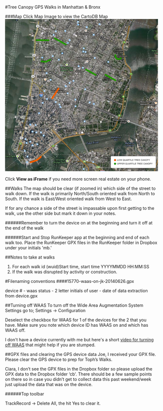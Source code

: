 #Tree Canopy GPS Walks in Manhattan & Bronx

###Map
Click Map Image to view the CartoDB Map
[![CartoDB Map](images/tree_walks.png)](http://cdb.io/1qAqJ6l)

Click <strong>View as iFrame</strong> if you need more screen real estate on your phone. 

##Walks
The map should be clear (if zoomed in) which side of the street to walk down. If the walk is primarily North/South oriented walk from North to South. If the walk is East/West oriented walk from West to East. 

If for any chance a side of the street is impassable upon first getting to the walk, use the other side but mark it down in your notes. 

######Remember to turn the device on at the beginning and turn it off at the end of the walk

######Start and Stop RunKeeper app at the beginning and end of each walk too. 
Place the RunKeeper GPX files in the RunKeeper folder in Dropbox under your initials 'mb.' 

##Notes to take at walks
1. For each walk id (wuid)Start time, start time YYYYMMDD HH:MM:SS
2. If the walk was disrupted by activity or construction.


#Filenaming conventions
####15770-waas-on-jk-20140626.gpx

device # - waas status - 2 letter initials of user - date of data extraction from device.gpx


##Turning off WAAS
To turn off the Wide Area Augmentation System Settings go to;
Settings -> Configuration 

Deselect the checkbox for WAAS for 1 of the devices for the 2 that you have.  Make sure you note which device ID has WAAS on and which has WAAS off. 

I don't have a device currently with me but here's a short [video for turning off WAAS](http://youtu.be/UgUVzm4E5UY) that might help if you are stumped.

##GPX files and clearing the GPS device data
Joe, I received your GPX file. Please clear the GPS device to prep for Toph’s Walks.

Ciara, I don’t see the GPX files in the Dropbox folder so please upload the GPX data to the Dropbox folder ‘cb'. There should be a few sample points on there so in case you didn’t get to collect data this past weekend/week just upload the data that was on the device.

######Top toolbar

TrackRecord -> Delete All, the hit Yes to clear it.